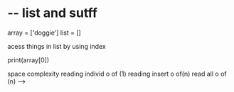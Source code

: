 # -- list and sutff

array = ['doggie']
list = []

acess things in list by using index

print(array[0])

space complexity
reading individ o of (1)
reading insert o of(n)
read all o of (n) --> 
<!-- O(n2) checks sizes for lits be danger of large lists (aplle sales)

# algo expert - big  o and algorithyms

